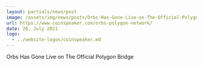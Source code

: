 ```yaml
---
layout: partials/news/post
image: /assets/img/news/posts/Orbs-Has-Gone-Live-on-The-Official-Polygon-Bridge.webp
url: https://www.coinspeaker.com/orbs-polygon-network/
date: 26, July 2021
logo: 
  - ../website-logos/coinspeaker.md
---
```


Orbs Has Gone Live on The Official Polygon Bridge
